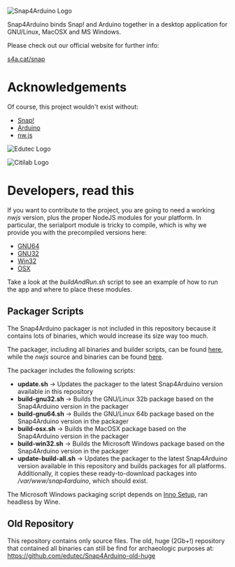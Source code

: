 ![Snap4Arduino Logo](http://s4a.cat/snap/img/logo-top.png)

Snap4Arduino binds Snap! and Arduino together in a desktop application for GNU/Linux, MacOSX and MS Windows.

Please check out our official website for further info:

[s4a.cat/snap](http://s4a.cat/snap)

Acknowledgements
================

Of course, this project wouldn't exist without:

* [Snap!](http://snap.berkeley.edu)
* [Arduino](http://arduino.cc)
* [nw.js](http://nwjs.io)


![Edutec Logo](http://edutec.citilab.eu/img/logo.gif)

![Citilab Logo](http://s4a.cat/img/citilab.png)

Developers, read this
=====================
If you want to contribute to the project, you are going to need a working _nwjs_ version, plus the proper NodeJS modules for your platform. In particular, the serialport module is tricky to compile, which is why we provide you with the precompiled versions here:

* [GNU64](http://vps34736.ovh.net/snap4arduino/serialport/serialport-gnu64.tar.gz)
* [GNU32](http://vps34736.ovh.net/snap4arduino/serialport/serialport-gnu32.tar.gz)
* [Win32](http://vps34736.ovh.net/snap4arduino/serialport/serialport-win32.zip)
* [OSX](http://vps34736.ovh.net/snap4arduino/serialport/serialport-osx.zip)

Take a look at the _buildAndRun.sh_ script to see an example of how to run the app and where to place these modules.

## Packager Scripts

The Snap4Arduino packager is not included in this repository because it contains lots of binaries, which would increase its size way too much.

The packager, including all binaries and builder scripts, can be found [here](http://vps34736.ovh.net/snap4arduino/Snap4Arduino-builder.tar.gz), while the _nwjs_ source and binaries can be found [here](https://github.com/nwjs/nw.js).

The packager includes the following scripts:

* **update.sh** → Updates the packager to the latest Snap4Arduino version available in this repository
* **build-gnu32.sh** → Builds the GNU/Linux 32b package based on the Snap4Arduino version in the packager
* **build-gnu64.sh** → Builds the GNU/Linux 64b package based on the Snap4Arduino version in the packager
* **build-osx.sh** → Builds the MacOSX package based on the Snap4Arduino version in the packager
* **build-win32.sh** → Builds the Microsoft Windows package based on the Snap4Arduino version in the packager
* **update-build-all.sh** → Updates the packager to the latest Snap4Arduino version available in this repository and builds packages for all platforms. Additionally, it copies these ready-to-download packages into _/var/www/snap4arduino_, which should exist.

The Microsoft Windows packaging script depends on [Inno Setup](http://www.jrsoftware.org/isinfo.php), ran headless by Wine.

## Old Repository

This repository contains only source files. The old, huge (2Gb+!) repository that contained all binaries can still be find for archaeologic purposes at: https://github.com/edutec/Snap4Arduino-old-huge
